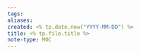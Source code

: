 ```yaml
---
tags:
aliases: 
created: <% tp.date.now("YYYY-MM-DD") %>
title: <% tp.file.title %>
note-type: MOC
---
```

